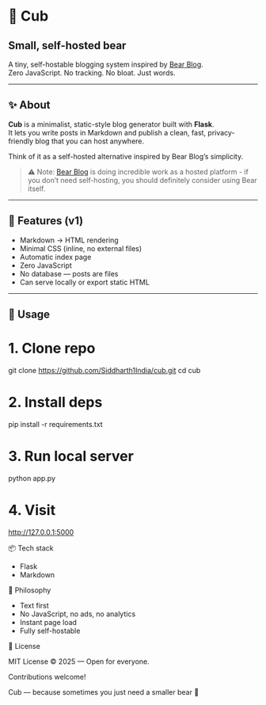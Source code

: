 # 🐻 Cub 
## Small, self-hosted bear

A tiny, self-hostable blogging system inspired by [Bear Blog](https://bearblog.dev/).  
Zero JavaScript. No tracking. No bloat. Just words.

---

## ✨ About

**Cub** is a minimalist, static-style blog generator built with **Flask**.  
It lets you write posts in Markdown and publish a clean, fast, privacy-friendly blog that you can host anywhere.

Think of it as a self-hosted alternative inspired by Bear Blog’s simplicity.

> ⚠️ Note: [Bear Blog](https://bearblog.dev/) is doing incredible work as a hosted platform - 
> if you don’t need self-hosting, you should definitely consider using Bear itself.

---

## 🧱 Features (v1)

- Markdown → HTML rendering  
- Minimal CSS (inline, no external files)  
- Automatic index page  
- Zero JavaScript  
- No database — posts are files  
- Can serve locally or export static HTML  

---

## 🚀 Usage

# 1. Clone repo
git clone https://github.com/Siddharth1India/cub.git
cd cub

# 2. Install deps
pip install -r requirements.txt

# 3. Run local server
python app.py

# 4. Visit
http://127.0.0.1:5000

📦 Tech stack

- Flask
- Markdown

📑 Philosophy

- Text first
- No JavaScript, no ads, no analytics
- Instant page load
- Fully self-hostable

📜 License

MIT License © 2025 — Open for everyone.

Contributions welcome!

Cub — because sometimes you just need a smaller bear 🐾
